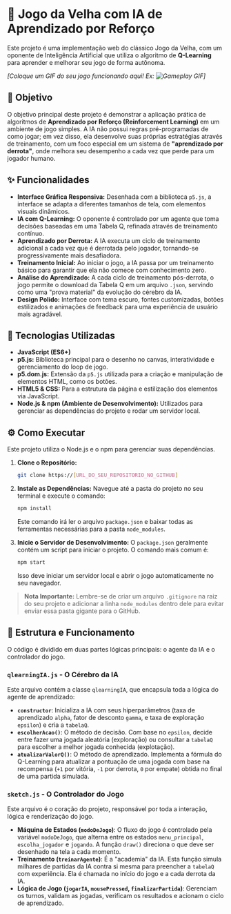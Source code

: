 # 🤖 Jogo da Velha com IA de Aprendizado por Reforço

Este projeto é uma implementação web do clássico Jogo da Velha, com um oponente de Inteligência Artificial que utiliza o algoritmo de **Q-Learning** para aprender e melhorar seu jogo de forma autônoma.

*[Coloque um GIF do seu jogo funcionando aqui! Ex: ![Gameplay GIF](gameplay.gif)]*

## 🎯 Objetivo

O objetivo principal deste projeto é demonstrar a aplicação prática de algoritmos de **Aprendizado por Reforço (Reinforcement Learning)** em um ambiente de jogo simples. A IA não possui regras pré-programadas de como jogar; em vez disso, ela desenvolve suas próprias estratégias através de treinamento, com um foco especial em um sistema de **"aprendizado por derrota"**, onde melhora seu desempenho a cada vez que perde para um jogador humano.

## ✨ Funcionalidades

* **Interface Gráfica Responsiva:** Desenhada com a biblioteca `p5.js`, a interface se adapta a diferentes tamanhos de tela, com elementos visuais dinâmicos.
* **IA com Q-Learning:** O oponente é controlado por um agente que toma decisões baseadas em uma Tabela Q, refinada através de treinamento contínuo.
* **Aprendizado por Derrota:** A IA executa um ciclo de treinamento adicional a cada vez que é derrotada pelo jogador, tornando-se progressivamente mais desafiadora.
* **Treinamento Inicial:** Ao iniciar o jogo, a IA passa por um treinamento básico para garantir que ela não comece com conhecimento zero.
* **Análise do Aprendizado:** A cada ciclo de treinamento pós-derrota, o jogo permite o download da Tabela Q em um arquivo `.json`, servindo como uma "prova material" da evolução do cérebro da IA.
* **Design Polido:** Interface com tema escuro, fontes customizadas, botões estilizados e animações de feedback para uma experiência de usuário mais agradável.

## 🚀 Tecnologias Utilizadas

* **JavaScript (ES6+)**
* **p5.js:** Biblioteca principal para o desenho no canvas, interatividade e gerenciamento do loop de jogo.
* **p5.dom.js:** Extensão da `p5.js` utilizada para a criação e manipulação de elementos HTML, como os botões.
* **HTML5 & CSS:** Para a estrutura da página e estilização dos elementos via JavaScript.
* **Node.js & npm (Ambiente de Desenvolvimento):** Utilizados para gerenciar as dependências do projeto e rodar um servidor local.

## ⚙️ Como Executar

Este projeto utiliza o Node.js e o npm para gerenciar suas dependências.

1.  **Clone o Repositório:**
    ```bash
    git clone https://[URL_DO_SEU_REPOSITORIO_NO_GITHUB]
    ```

2.  **Instale as Dependências:**
    Navegue até a pasta do projeto no seu terminal e execute o comando:
    ```bash
    npm install
    ```
    Este comando irá ler o arquivo `package.json` e baixar todas as ferramentas necessárias para a pasta `node_modules`.

3.  **Inicie o Servidor de Desenvolvimento:**
    O `package.json` geralmente contém um script para iniciar o projeto. O comando mais comum é:
    ```bash
    npm start
    ```
    Isso deve iniciar um servidor local e abrir o jogo automaticamente no seu navegador.

> **Nota Importante:** Lembre-se de criar um arquivo `.gitignore` na raiz do seu projeto e adicionar a linha `node_modules` dentro dele para evitar enviar essa pasta gigante para o GitHub.

## 🧠 Estrutura e Funcionamento

O código é dividido em duas partes lógicas principais: o agente da IA e o controlador do jogo.

### `qlearningIA.js` - O Cérebro da IA

Este arquivo contém a classe `qlearningIA`, que encapsula toda a lógica do agente de aprendizado:

* **`constructor`**: Inicializa a IA com seus hiperparâmetros (taxa de aprendizado `alpha`, fator de desconto `gamma`, e taxa de exploração `epsilon`) e cria a `tabelaQ`.
* **`escolherAcao()`**: O método de decisão. Com base no `epsilon`, decide entre fazer uma jogada aleatória (exploração) ou consultar a `tabelaQ` para escolher a melhor jogada conhecida (explotação).
* **`atualizarValorQ()`**: O método de aprendizado. Implementa a fórmula do Q-Learning para atualizar a pontuação de uma jogada com base na recompensa (`+1` por vitória, `-1` por derrota, `0` por empate) obtida no final de uma partida simulada.

### `sketch.js` - O Controlador do Jogo

Este arquivo é o coração do projeto, responsável por toda a interação, lógica e renderização do jogo.

* **Máquina de Estados (`modoDeJogo`)**: O fluxo do jogo é controlado pela variável `modoDeJogo`, que alterna entre os estados `menu_principal`, `escolha_jogador` e `jogando`. A função `draw()` direciona o que deve ser desenhado na tela a cada momento.
* **Treinamento (`treinarAgente`)**: É a "academia" da IA. Esta função simula milhares de partidas da IA contra si mesma para preencher a `tabelaQ` com experiência. Ela é chamada no início do jogo e a cada derrota da IA.
* **Lógica de Jogo (`jogarIA`, `mousePressed`, `finalizarPartida`)**: Gerenciam os turnos, validam as jogadas, verificam os resultados e acionam o ciclo de aprendizado.